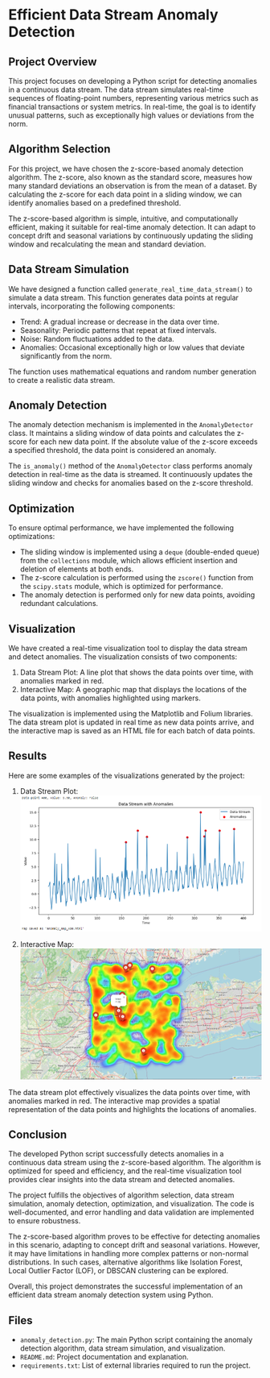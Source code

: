 # Efficient Data Stream Anomaly Detection

## Project Overview
This project focuses on developing a Python script for detecting anomalies in a continuous data stream. The data stream simulates real-time sequences of floating-point numbers, representing various metrics such as financial transactions or system metrics. In real-time, the goal is to identify unusual patterns, such as exceptionally high values or deviations from the norm.

## Algorithm Selection
For this project, we have chosen the z-score-based anomaly detection algorithm. The z-score, also known as the standard score, measures how many standard deviations an observation is from the mean of a dataset. By calculating the z-score for each data point in a sliding window, we can identify anomalies based on a predefined threshold.

The z-score-based algorithm is simple, intuitive, and computationally efficient, making it suitable for real-time anomaly detection. It can adapt to concept drift and seasonal variations by continuously updating the sliding window and recalculating the mean and standard deviation.

## Data Stream Simulation
We have designed a function called `generate_real_time_data_stream()` to simulate a data stream. This function generates data points at regular intervals, incorporating the following components:
- Trend: A gradual increase or decrease in the data over time.
- Seasonality: Periodic patterns that repeat at fixed intervals.
- Noise: Random fluctuations added to the data.
- Anomalies: Occasional exceptionally high or low values that deviate significantly from the norm.

The function uses mathematical equations and random number generation to create a realistic data stream.

## Anomaly Detection
The anomaly detection mechanism is implemented in the `AnomalyDetector` class. It maintains a sliding window of data points and calculates the z-score for each new data point. If the absolute value of the z-score exceeds a specified threshold, the data point is considered an anomaly.

The `is_anomaly()` method of the `AnomalyDetector` class performs anomaly detection in real-time as the data is streamed. It continuously updates the sliding window and checks for anomalies based on the z-score threshold.

## Optimization
To ensure optimal performance, we have implemented the following optimizations:
- The sliding window is implemented using a `deque` (double-ended queue) from the `collections` module, which allows efficient insertion and deletion of elements at both ends.
- The z-score calculation is performed using the `zscore()` function from the `scipy.stats` module, which is optimized for performance.
- The anomaly detection is performed only for new data points, avoiding redundant calculations.

## Visualization
We have created a real-time visualization tool to display the data stream and detect anomalies. The visualization consists of two components:
1. Data Stream Plot: A line plot that shows the data points over time, with anomalies marked in red.
2. Interactive Map: A geographic map that displays the locations of the data points, with anomalies highlighted using markers.

The visualization is implemented using the Matplotlib and Folium libraries. The data stream plot is updated in real time as new data points arrive, and the interactive map is saved as an HTML file for each batch of data points.

## Results
Here are some examples of the visualizations generated by the project:

1. Data Stream Plot:
![Data Stream Plot](Output_example.png)

2. Interactive Map:
![Interactive Map](Map.png)

The data stream plot effectively visualizes the data points over time, with anomalies marked in red. The interactive map provides a spatial representation of the data points and highlights the locations of anomalies.

## Conclusion
The developed Python script successfully detects anomalies in a continuous data stream using the z-score-based algorithm. The algorithm is optimized for speed and efficiency, and the real-time visualization tool provides clear insights into the data stream and detected anomalies.

The project fulfills the objectives of algorithm selection, data stream simulation, anomaly detection, optimization, and visualization. The code is well-documented, and error handling and data validation are implemented to ensure robustness.

The z-score-based algorithm proves to be effective for detecting anomalies in this scenario, adapting to concept drift and seasonal variations. However, it may have limitations in handling more complex patterns or non-normal distributions. In such cases, alternative algorithms like Isolation Forest, Local Outlier Factor (LOF), or DBSCAN clustering can be explored.

Overall, this project demonstrates the successful implementation of an efficient data stream anomaly detection system using Python.

## Files
- `anomaly_detection.py`: The main Python script containing the anomaly detection algorithm, data stream simulation, and visualization.
- `README.md`: Project documentation and explanation.
- `requirements.txt`: List of external libraries required to run the project.
